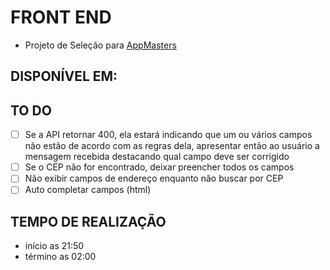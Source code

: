 # FRONT END
- Projeto de Seleção para [AppMasters](https://appmasters.io/pt/)

## DISPONÍVEL EM:

## TO DO
+ [ ]  Se a API retornar 400, ela estará indicando que um ou vários campos não estão de acordo com as regras dela, apresentar então ao usuário a mensagem recebida destacando qual campo deve ser corrigido
+ [ ] Se o CEP não for encontrado, deixar preencher todos os campos
+ [ ] Não exibir campos de endereço enquanto não buscar por CEP
+ [ ] Auto completar campos (html)

## TEMPO DE REALIZAÇÃO
- início as 21:50
- término as 02:00
